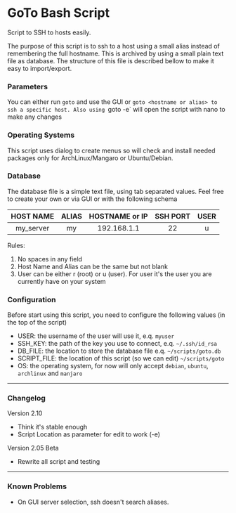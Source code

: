# GoTo Bash Script

Script to SSH to hosts easily.

The purpose of this script is to ssh to a host using a small alias instead of remembering the full hostname.
This is archived by using a small plain text file as database. The structure of this file is described bellow to make it
easy to import/export.

### Parameters

You can either run `goto` and use the GUI or `goto <hostname or alias> to ssh a specific host.
Also using `goto -e` will open the script with nano to make any changes

### Operating Systems

This script uses dialog to create menus so will check and install needed packages only for ArchLinux/Mangaro or Ubuntu/Debian.

### Database

The database file is a simple text file, using tab separated values. Feel free to create your own or via GUI or with the following schema

|HOST NAME|ALIAS|HOSTNAME or IP|SSH PORT|USER|
|:-------:|:---:|:------------:|:------:|:--:|
|my_server|my|192.168.1.1|22|u|

Rules:
1. No spaces in any field
2. Host Name and Alias can be the same but not blank
3. User can be either r (root) or u (user). For user it's the user you are currently have on your system

### Configuration

Before start using this script, you need to configure the following values (in the top of the script)

- USER: the username of the user will use it, e.q. `myuser`
- SSH_KEY: the path of the key you use to connect, e.q. `~/.ssh/id_rsa`
- DB_FILE: the location to store the database file e.q. `~/scripts/goto.db`
- SCRIPT_FILE: the location of this script (so we can edit) `~/scripts/goto`
- OS: the operating system, for now will only accept `debian`, `ubuntu`, `archlinux` and `manjaro`

---

### Changelog

Version 2.10
- Think it's stable enough
- Script Location as parameter for edit to work (-e)

Version 2.05 Beta
- Rewrite all script and testing

---

### Known Problems

- On GUI server selection, ssh doesn't search aliases.
